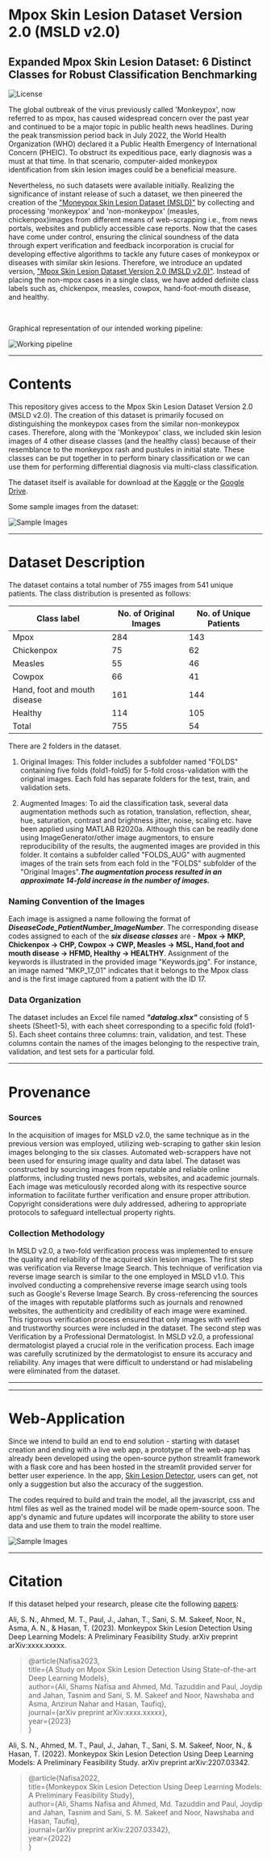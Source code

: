 # Mpox Skin Lesion Dataset Version 2.0 (MSLD v2.0)
## Expanded Mpox Skin Lesion Dataset: 6 Distinct Classes for Robust Classification Benchmarking  

![License](https://github.com/ShamsNafisaAli/Monkeypox-Skin-Lesion-Dataset/blob/main/Assests/cc.png)

The global outbreak of the virus previously called 'Monkeypox', now referred to as mpox, has caused widespread concern over the past year and continued to be a major topic in public health news headlines. During the peak transmission period back in July 2022, the World Health Organization (WHO) declared it a Public Health Emergency of International Concern (PHEIC). To obstruct its expeditious pace, early diagnosis was a must at that time. In that scenario, computer-aided monkeypox identification from skin lesion images could be a beneficial measure.

Nevertheless, no such datasets were available initially. Realizing the significance of instant release of such a dataset, we then pineered the creation of the ["Moneypox Skin Lesion Dataset (MSLD)"](https://www.kaggle.com/datasets/nafin59/monkeypox-skin-lesion-dataset) by collecting and processing 'monkeypox' and 'non-monkeypox' (measles, chickenpox)images from different means of web-scrapping i.e., from news portals, websites and publicly accessible case reports. Now that the cases have come under control, ensuring the clinical soundness of the data through expert verification and feedback incorporation is crucial for developing effective algorithms to tackle any future cases of monkeypox or diseases with similar skin lesions. Therefore, we introduce an updated version, ["Mpox Skin Lesion Dataset Version 2.0 (MSLD v2.0)"](https://www.kaggle.com/datasets/joydippaul/mpox-skin-lesion-dataset-version-20-msld-v20). Instead of placing the non-mpox cases in a single class, we have added definite class labels such as, chickenpox, measles, cowpox, hand-foot-mouth disease, and healthy. 


<!--The recent monkeypox outbreak has become a global healthcare concern owing to its rapid spread in more than 65 countries around the globe.  But the confirmatory Polymerase Chain Reaction (PCR) tests and other biochemical assays are not readily available in suffiecient quantities. --> <br />

Graphical representation of our intended working pipeline:<br />


![Working pipeline](https://github.com/ShamsNafisaAli/Monkeypox-Skin-Lesion-Dataset-v2/blob/main/Assets/GA_aug.JPG)

* * *

# Contents

This repository gives access to the Mpox Skin Lesion Dataset Version 2.0 (MSLD v2.0). The creation of this dataset is primarily focused on distinguishing the monkeypox cases from the similar non-monkeypox cases. Therefore, along with the 'Monkeypox' class, we included skin lesion images of 4 other disease classes (and the healthy class) because of their resemblance to the monkeypox rash and pustules in initial state. These classes can be put together in to perform binary classification or we can use them for performing differential diagnosis via multi-class classification.<br />

The dataset itself is available for download at the [Kaggle](https://www.kaggle.com/datasets/joydippaul/mpox-skin-lesion-dataset-version-20-msld-v20) or the [Google Drive](https://drive.google.com/drive/folders/1_bGmbDQNgJViQenjZ4QUhhzpdiubga48?usp=sharing).<br />


Some sample images from the dataset:<br />


![Sample Images](https://github.com/ShamsNafisaAli/Monkeypox-Skin-Lesion-Dataset-v2/blob/main/Assets/samples.jpg)


* * *

# Dataset Description
The dataset contains a total number of 755 images from 541 unique patients. The class distribution is presented as follows:

| Class label                    | No. of Original Images | No. of Unique Patients |
|-------------------------------|-----------------------|------------------------|
| Mpox                          | 284                   | 143                    |
| Chickenpox                    | 75                    | 62                     |
| Measles                       | 55                    | 46                     |
| Cowpox                        | 66                    | 41                     |
| Hand, foot and mouth disease  | 161                   | 144                    |
| Healthy                       | 114                   | 105                    |
| Total                         | 755                   | 54                     |



There are 2 folders in the dataset.<br />

1) Original Images: This folder includes a subfolder named "FOLDS" containing five folds (fold1-fold5) for 5-fold cross-validation with the original images. Each fold has separate folders for the test, train, and validation sets.<br />

2) Augmented Images: To aid the classification task, several data augmentation methods such as rotation, translation, reflection, shear, hue, saturation, contrast and brightness jitter, noise, scaling etc. have been applied using MATLAB R2020a. Although this can be readily done using ImageGenerator/other image augmentors, to ensure reproducibility of the results, the augmented images are provided in this folder. It contains a subfolder called "FOLDS_AUG" with augmented images of the train sets from each fold in the "FOLDS" subfolder of the "Original Images".***The augmentation process resulted in an approximate 14-fold increase in the number of images.***<br />
 

### Naming Convention of the Images
Each image is assigned a name following the format of ***DiseaseCode_PatientNumber_ImageNumber***. The corresponding disease codes assigned to each of the ***six disease classes*** are - **Mpox -> MKP, Chickenpox -> CHP, Cowpox -> CWP, Measles -> MSL, Hand,foot and mouth disease -> HFMD, Healthy -> HEALTHY**. Assignment of the keywords is illustrated in the provided image "Keywords.jpg". For instance, an image named "MKP_17_01" indicates that it belongs to the Mpox class and is the first image captured from a patient with the ID 17.

### Data Organization
The dataset includes an Excel file named ***"datalog.xlsx"*** consisting of 5 sheets (Sheet1-5), with each sheet corresponding to a specific fold (fold1-5). Each sheet contains three columns: train, validation, and test. These columns contain the names of the images belonging to the respective train, validation, and test sets for a particular fold.


<!-- ![Data Preparation](https://github.com/ShamsNafisaAli/Monkeypox-Skin-Lesion-Dataset/blob/main/Assests/data_split.png)-->

* * *
# Provenance

### Sources
In the acquisition of images for MSLD v2.0, the same technique as in the previous version was employed, utilizing web-scraping to gather skin lesion images belonging to the six classes. Automated web-scrappers have not been used for ensuring image quality and data label. The dataset was constructed by sourcing images from reputable and reliable online platforms, including trusted news portals, websites, and academic journals. Each image was meticulously recorded along with its respective source information to facilitate further verification and ensure proper attribution. Copyright considerations were duly addressed, adhering to appropriate protocols to safeguard intellectual property rights.

### Collection Methodology
In MSLD v2.0, a two-fold verification process was implemented to ensure the quality and reliability of the acquired skin lesion images. The first step was verification via Reverse Image Search. This technique of verification via reverse image search is similar to the one employed in MSLD v1.0. This involved conducting a comprehensive reverse image search using tools such as Google's Reverse Image Search. By cross-referencing the sources of the images with reputable platforms such as journals and renowned websites, the authenticity and credibility of each image were examined. This rigorous verification process ensured that only images with verified and trustworthy sources were included in the dataset. The second step was Verification by a Professional Dermatologist. In MSLD v2.0, a professional dermatologist played a crucial role in the verification process. Each image was carefully scrutinized by the dermatologist to ensure its accuracy and reliability. Any images that were difficult to understand or had mislabeling were eliminated from the dataset.

* * *
<!-- !# Sample Notebook for Classification

To see, how you can use this dataset for performing binary classification, please refer to the following notebooks:<br />
- [Notebook1](https://www.kaggle.com/code/gpiosenka/monkey-pox-f1-score-90) <br />
- [Notebook2](https://www.kaggle.com/code/nafin59/monkeypox-sample-classification-notebook)<br />-->

* * *

# Web-Application

Since we intend to build an end to end solution - starting with dataset creation and ending with a live web app, a prototype of the web-app has already been developed using the open-source python streamlit framework with a flask core and has been hosted in the streamlit provided server for better user experience. In the app, [Skin Lesion Detector](https://skinlesionclassifierbymhealthlab.streamlit.app/), users can get, not only a suggestion but also the accuracy of the suggestion. <br />

The codes required to build and train the model, all the javascript, css and html files as well as the trained model will be made opem-source soon. The app's dynamic and future updates will incorporate the ability to store user data and use them to train the model realtime.<br />

![Sample Images](https://github.com/ShamsNafisaAli/Monkeypox-Skin-Lesion-Dataset-v2/blob/main/Assets/App_interface.png)

* * *

# Citation

If this dataset helped your research, please cite the following [papers](https://arxiv.org/abs/2207.03342):<br />

Ali, S. N., Ahmed, M. T., Paul, J., Jahan, T., Sani,  S. M. Sakeef, Noor, N., Asma, A. N., & Hasan, T. (2023). Monkeypox Skin Lesion Detection Using Deep Learning Models: A Preliminary Feasibility Study. arXiv preprint arXiv:xxxx.xxxxx.

>@article{Nafisa2023,<br />
  title={A Study on Mpox Skin Lesion Detection Using State-of-the-art Deep Learning Models},<br />
  author={Ali, Shams Nafisa and Ahmed, Md. Tazuddin and Paul, Joydip  and Jahan, Tasnim and Sani,  S. M. Sakeef and Noor, Nawshaba and Asma,     Anzirun Nahar and Hasan, Taufiq},<br />
  journal={arXiv preprint arXiv:xxxx.xxxxx},<br />
  year={2023}<br />
}


Ali, S. N., Ahmed, M. T., Paul, J., Jahan, T., Sani,  S. M. Sakeef, Noor, N., & Hasan, T. (2022). Monkeypox Skin Lesion Detection Using Deep Learning Models: A Preliminary Feasibility Study. arXiv preprint arXiv:2207.03342.

>@article{Nafisa2022,<br />
  title={Monkeypox Skin Lesion Detection Using Deep Learning Models: A Preliminary Feasibility Study},<br />
  author={Ali, Shams Nafisa and Ahmed, Md. Tazuddin and Paul, Joydip  and Jahan, Tasnim and Sani,  S. M. Sakeef and Noor, Nawshaba and Hasan, Taufiq},<br />
  journal={arXiv preprint arXiv:2207.03342},<br />
  year={2022}<br />
}
